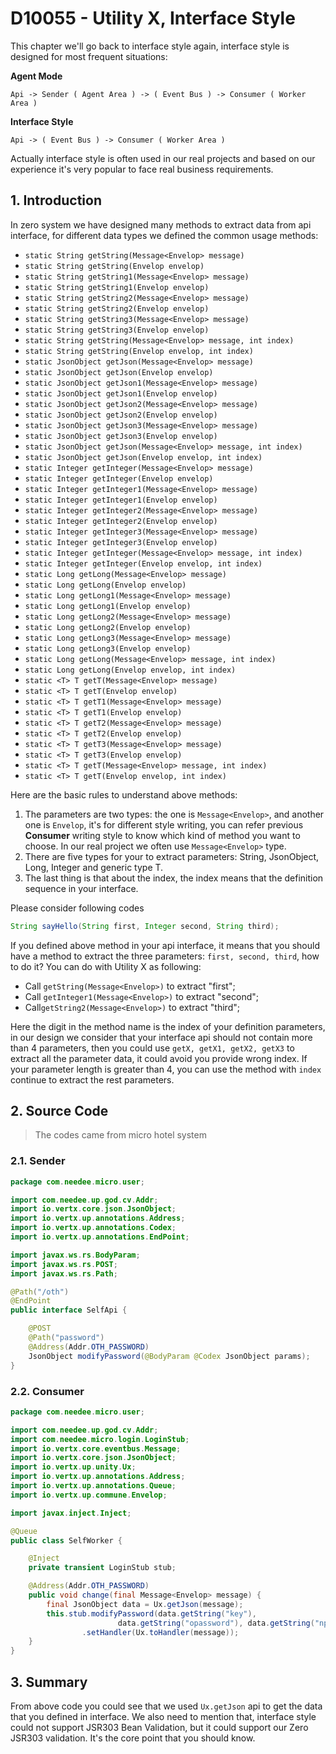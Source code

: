 # D10055 - Utility X, Interface Style

This chapter we'll go back to interface style again, interface style is designed for most frequent situations:

**Agent Mode**

```shell
Api -> Sender ( Agent Area ) -> ( Event Bus ) -> Consumer ( Worker Area )
```

**Interface Style**

```shell
Api -> ( Event Bus ) -> Consumer ( Worker Area )
```

Actually interface style is often used in our real projects and based on our experience it's very popular to face real
business requirements.

## 1. Introduction

In zero system we have designed many methods to extract data from api interface, for different data types we defined the
common usage methods:

* `static String getString(Message<Envelop> message)`
* `static String getString(Envelop envelop)`
* `static String getString1(Message<Envelop> message)`
* `static String getString1(Envelop envelop)`
* `static String getString2(Message<Envelop> message)`
* `static String getString2(Envelop envelop)`
* `static String getString3(Message<Envelop> message)`
* `static String getString3(Envelop envelop)`
* `static String getString(Message<Envelop> message, int index)`
* `static String getString(Envelop envelop, int index)`
* `static JsonObject getJson(Message<Envelop> message)`
* `static JsonObject getJson(Envelop envelop)`
* `static JsonObject getJson1(Message<Envelop> message)`
* `static JsonObject getJson1(Envelop envelop)`
* `static JsonObject getJson2(Message<Envelop> message)`
* `static JsonObject getJson2(Envelop envelop)`
* `static JsonObject getJson3(Message<Envelop> message)`
* `static JsonObject getJson3(Envelop envelop)`
* `static JsonObject getJson(Message<Envelop> message, int index)`
* `static JsonObject getJson(Envelop envelop, int index)`
* `static Integer getInteger(Message<Envelop> message)`
* `static Integer getInteger(Envelop envelop)`
* `static Integer getInteger1(Message<Envelop> message)`
* `static Integer getInteger1(Envelop envelop)`
* `static Integer getInteger2(Message<Envelop> message)`
* `static Integer getInteger2(Envelop envelop)`
* `static Integer getInteger3(Message<Envelop> message)`
* `static Integer getInteger3(Envelop envelop)`
* `static Integer getInteger(Message<Envelop> message, int index)`
* `static Integer getInteger(Envelop envelop, int index)`
* `static Long getLong(Message<Envelop> message)`
* `static Long getLong(Envelop envelop)`
* `static Long getLong1(Message<Envelop> message)`
* `static Long getLong1(Envelop envelop)`
* `static Long getLong2(Message<Envelop> message)`
* `static Long getLong2(Envelop envelop)`
* `static Long getLong3(Message<Envelop> message)`
* `static Long getLong3(Envelop envelop)`
* `static Long getLong(Message<Envelop> message, int index)`
* `static Long getLong(Envelop envelop, int index)`
* `static <T> T getT(Message<Envelop> message)`
* `static <T> T getT(Envelop envelop)`
* `static <T> T getT1(Message<Envelop> message)`
* `static <T> T getT1(Envelop envelop)`
* `static <T> T getT2(Message<Envelop> message)`
* `static <T> T getT2(Envelop envelop)`
* `static <T> T getT3(Message<Envelop> message)`
* `static <T> T getT3(Envelop envelop)`
* `static <T> T getT(Message<Envelop> message, int index)`
* `static <T> T getT(Envelop envelop, int index)`

Here are the basic rules to understand above methods:

1. The parameters are two types: the one is `Message<Envelop>`, and another one is `Envelop`, it's for different style
   writing, you can refer previous **Consumer** writing style to know which kind of method you want to choose. In our
   real project we often use `Message<Envelop>` type.
2. There are five types for your to extract parameters: String, JsonObject, Long, Integer and generic type T.
3. The last thing is that about the index, the index means that the definition sequence in your interface.

Please consider following codes

```java
String sayHello(String first, Integer second, String third);
```

If you defined above method in your api interface, it means that you should have a method to extract the three
parameters: `first, second, third`, how to do it? You can do with Utility X as following:

* Call `getString(Message<Envelop>)` to extract "first";
* Call `getInteger1(Message<Envelop>)` to extract "second";
* Call`getString2(Message<Envelop>)` to extract "third";

Here the digit in the method name is the index of your definition parameters, in our design we consider that your
interface api should not contain more than 4 parameters, then you could use `getX, getX1, getX2, getX3` to extract all
the parameter data, it could avoid you provide wrong index. If your parameter length is greater than 4, you can use the
method with `index` continue to extract the rest parameters.

## 2. Source Code

> The codes came from micro hotel system

### 2.1. Sender

```java
package com.needee.micro.user;

import com.needee.up.god.cv.Addr;
import io.vertx.core.json.JsonObject;
import io.vertx.up.annotations.Address;
import io.vertx.up.annotations.Codex;
import io.vertx.up.annotations.EndPoint;

import javax.ws.rs.BodyParam;
import javax.ws.rs.POST;
import javax.ws.rs.Path;

@Path("/oth")
@EndPoint
public interface SelfApi {

    @POST
    @Path("password")
    @Address(Addr.OTH_PASSWORD)
    JsonObject modifyPassword(@BodyParam @Codex JsonObject params);
}

```

### 2.2. Consumer

```java
package com.needee.micro.user;

import com.needee.up.god.cv.Addr;
import com.needee.micro.login.LoginStub;
import io.vertx.core.eventbus.Message;
import io.vertx.core.json.JsonObject;
import io.vertx.up.unity.Ux;
import io.vertx.up.annotations.Address;
import io.vertx.up.annotations.Queue;
import io.vertx.up.commune.Envelop;

import javax.inject.Inject;

@Queue
public class SelfWorker {

    @Inject
    private transient LoginStub stub;

    @Address(Addr.OTH_PASSWORD)
    public void change(final Message<Envelop> message) {
        final JsonObject data = Ux.getJson(message);
        this.stub.modifyPassword(data.getString("key"),
                        data.getString("opassword"), data.getString("npassword"))
                .setHandler(Ux.toHandler(message));
    }
}
```

## 3. Summary

From above code you could see that we used `Ux.getJson` api to get the data that you defined in interface. We also need
to mention that, interface style could not support JSR303 Bean Validation, but it could support our Zero JSR303
validation. It's the core point that you should know.



